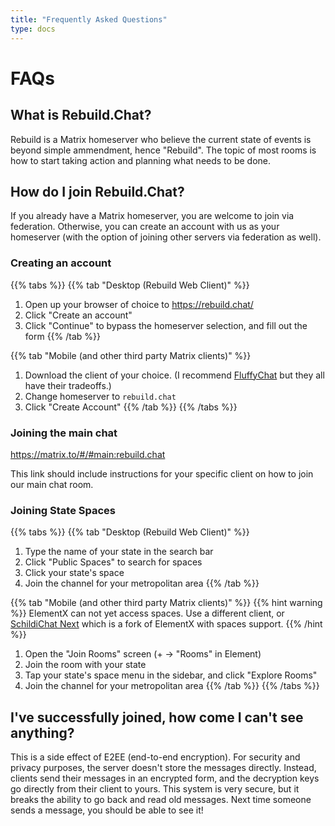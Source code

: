```yaml
---
title: "Frequently Asked Questions"
type: docs
---
```


# FAQs

## What is Rebuild.Chat?

Rebuild is a Matrix homeserver who believe the current state of events is beyond simple ammendment, hence "Rebuild". The topic of most rooms is how to start taking action and planning what needs to be done.

## How do I join Rebuild.Chat?

If you already have a Matrix homeserver, you are welcome to join via federation. Otherwise, you can create an account with us as your homeserver (with the option of joining other servers via federation as well).

### Creating an account

{{% tabs %}}
{{% tab "Desktop (Rebuild Web Client)" %}}
1. Open up your browser of choice to https://rebuild.chat/
2. Click "Create an account"
3. Click "Continue" to bypass the homeserver selection, and fill out the form
{{% /tab %}}

{{% tab "Mobile (and other third party Matrix clients)" %}}
1. Download the client of your choice. (I recommend [FluffyChat](https://matrix.org/ecosystem/clients/fluffychat/) but they all have their tradeoffs.)
2. Change homeserver to `rebuild.chat`
3. Click "Create Account"
{{% /tab %}}
{{% /tabs %}}

### Joining the main chat

https://matrix.to/#/#main:rebuild.chat

This link should include instructions for your specific client on how to join our main chat room.

### Joining State Spaces

{{% tabs %}}
{{% tab "Desktop (Rebuild Web Client)" %}}
1. Type the name of your state in the search bar
2. Click "Public Spaces" to search for spaces
3. Click your state's space
4. Join the channel for your metropolitan area
{{% /tab %}}

{{% tab "Mobile (and other third party Matrix clients)" %}}
{{% hint warning %}}
ElementX can not yet access spaces. Use a different client, or [SchildiChat Next](https://schildi.chat/android/next/) which is a fork of ElementX with spaces support.
{{% /hint %}}

1. Open the "Join Rooms" screen (+ -> "Rooms" in Element)
2. Join the room with your state
3. Tap your state's space menu in the sidebar, and click "Explore Rooms"
4. Join the channel for your metropolitan area
{{% /tab %}}
{{% /tabs %}}

## I've successfully joined, how come I can't see anything?

This is a side effect of E2EE (end-to-end encryption). For security and privacy purposes, the server doesn't store the messages directly. Instead, clients send their messages in an encrypted form, and the decryption keys go directly from their client to yours. This system is very secure, but it breaks the ability to go back and read old messages. Next time someone sends a message, you should be able to see it!